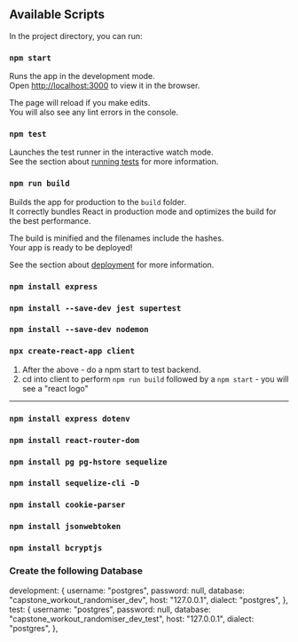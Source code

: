 ## Available Scripts

In the project directory, you can run:

### `npm start`

Runs the app in the development mode.\
Open [http://localhost:3000](http://localhost:3000) to view it in the browser.

The page will reload if you make edits.\
You will also see any lint errors in the console.

### `npm test`

Launches the test runner in the interactive watch mode.\
See the section about [running tests](https://facebook.github.io/create-react-app/docs/running-tests) for more information.

### `npm run build`

Builds the app for production to the `build` folder.\
It correctly bundles React in production mode and optimizes the build for the best performance.

The build is minified and the filenames include the hashes.\
Your app is ready to be deployed!

See the section about [deployment](https://facebook.github.io/create-react-app/docs/deployment) for more information.

### `npm install express`

### `npm install --save-dev jest supertest`

### `npm install --save-dev nodemon`

### `npx create-react-app client`

1. After the above - do a npm start to test backend.
2. cd into client to perform `npm run build` followed by a `npm start` - you will see a "react logo"

---

### `npm install express dotenv`

### `npm install react-router-dom`

### `npm install pg pg-hstore sequelize`

### `npm install sequelize-cli -D`

### `npm install cookie-parser`

### `npm install jsonwebtoken`

### `npm install bcryptjs`

### Create the following Database

development: {
username: "postgres",
password: null,
database: "capstone_workout_randomiser_dev",
host: "127.0.0.1",
dialect: "postgres",
},
test: {
username: "postgres",
password: null,
database: "capstone_workout_randomiser_dev_test",
host: "127.0.0.1",
dialect: "postgres",
},
